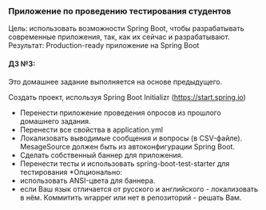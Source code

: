### Приложение по проведению тестирования студентов
Цель: использовать возможности Spring Boot, чтобы разрабатывать современные приложения, так, как их сейчас и разрабатывают.<br> 
Результат: Production-ready приложение на Spring Boot
#### ДЗ №3:
Это домашнее задание выполняется на основе предыдущего.

Создать проект, используя Spring Boot Initializr (https://start.spring.io)
- Перенести приложение проведения опросов из прошлого домашнего задания.
- Перенести все свойства в application.yml
- Локализовать выводимые сообщения и вопросы (в CSV-файле). MesageSource должен быть из автоконфигурации Spring Boot.
- Сделать собственный баннер для приложения.
- Перенести тесты и использовать spring-boot-test-starter для тестирования
*Опционально:
- использовать ANSI-цвета для баннера.
- если Ваш язык отличается от русского и английского - локализовать в нём.
Коммитить wrapper или нет в репозиторий - решать Вам.